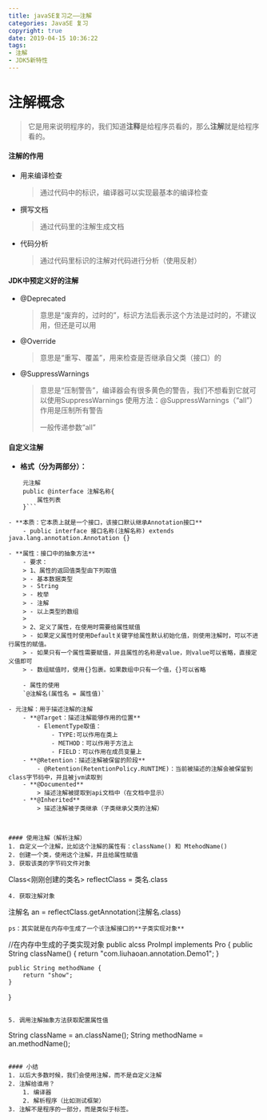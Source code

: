 ```yaml
---
title: javaSE复习之——注解
categories: JavaSE 复习
copyright: true
date: 2019-04-15 10:36:22
tags:
- 注解
- JDK5新特性
---
```

# 注解概念
> 它是用来说明程序的，我们知道**注释**是给程序员看的，那么**注解**就是给程序看的。

<!--more-->


#### 注解的作用
- 用来编译检查
	> 通过代码中的标识，编译器可以实现最基本的编译检查


- 撰写文档
	> 通过代码里的注解生成文档

- 代码分析
	> 通过代码里标识的注解对代码进行分析（使用反射）


#### JDK中预定义好的注解
- @Deprecated
	> 意思是“废弃的，过时的”，标识方法后表示这个方法是过时的，不建议用，但还是可以用

- @Override
	> 意思是“重写、覆盖”，用来检查是否继承自父类（接口）的

- @SuppressWarnings
	> 意思是“压制警告”，编译器会有很多黄色的警告，我们不想看到它就可以使用SuppressWarnings
	> 使用方法：@SuppressWarnings（“all”）
	> 作用是压制所有警告
	> 
	> 一般传递参数“all”


#### 自定义注解
- **格式（分为两部分）：**
```
	元注解
	public @interface 注解名称{
		属性列表
	}```

- **本质：它本质上就是一个接口，该接口默认继承Annotation接口**
	- public interface 接口名称(注解名称) extends java.lang.annotation.Annotation {}

- **属性：接口中的抽象方法**
	- 要求：
	> 1、属性的返回值类型由下列取值
	> - 基本数据类型
	> - String
	> - 枚举
	> - 注解
	> - 以上类型的数组
	> 
	> 2、定义了属性，在使用时需要给属性赋值
	> - 如果定义属性时使用Default关键字给属性默认初始化值，则使用注解时，可以不进行属性的赋值。
	> - 如果只有一个属性需要赋值，并且属性的名称是value，则value可以省略，直接定义值即可
	> - 数组赋值时，使用{}包裹。如果数组中只有一个值，{}可以省略

	- 属性的使用
	`@注解名(属性名 = 属性值)`

- 元注解：用于描述注解的注解
	- **@Target：描述注解能够作用的位置**
		- ElementType取值：
			- TYPE:可以作用在类上
			- METHOD：可以作用于方法上
			- FIELD：可以作用在成员变量上
	- **@Retention：描述注解被保留的阶段**
		- @Retention(RetentionPolicy.RUNTIME)：当前被描述的注解会被保留到class字节码中，并且被jvm读取到
	- **@Documented**
		> 描述注解被提取到api文档中（在文档中显示）
	- **@Inherited**
		> 描述注解被子类继承（子类继承父类的注解）



#### 使用注解（解析注解）
1. 自定义一个注解，比如这个注解的属性有：className() 和 MtehodName()
2. 创建一个类，使用这个注解，并且给属性赋值
3. 获取该类的字节码文件对象
```
Class<刚刚创建的类名> reflectClass = 类名.class
```
4. 获取注解对象
```
注解名 an = reflectClass.getAnnotation(注解名.class)
```
ps：其实就是在内存中生成了一个该注解接口的**子类实现对象**
```
//在内存中生成的子类实现对象
public alcss ProImpl implements Pro {
	public String className() {
		return "com.liuhaoan.annotation.Demo1";
	}
	
	public String methodName {
		return "show";
	}
}
```

5. 调用注解抽象方法获取配置属性值
```
String className = an.className();
String methodName = an.methodName();
```

#### 小结
1. 以后大多数时候，我们会使用注解，而不是自定义注解
2. 注解给谁用？
	1. 编译器
	2. 解析程序（比如测试框架）
3. 注解不是程序的一部分，而是类似于标签。